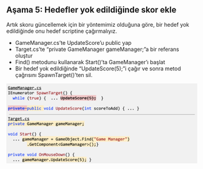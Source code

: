 ## Aşama 5: Hedefler yok edildiğinde skor ekle
Artık skoru güncellemek için bir yöntemimiz olduğuna göre, bir hedef yok edildiğinde onu hedef scriptine çağırmalıyız.

- GameManager.cs’te UpdateScore’u public yap
- Target.cs’te “private GameManager gameManager;”a bir referans oluştur
- Find() metodunu kullanarak  Start()’ta GameManager’ı başlat
- Bir hedef yok edildiğinde “UpdateScore(5);”i çağır ve sonra metod çağrısını SpawnTarget()’ten sil.

![figures](https://raw.githubusercontent.com/Kodluyoruz/taskforce/main/unity-junior-programmer/add-score-when-targets-destroyed/figures/CWC_B.3.3_image3.png)

